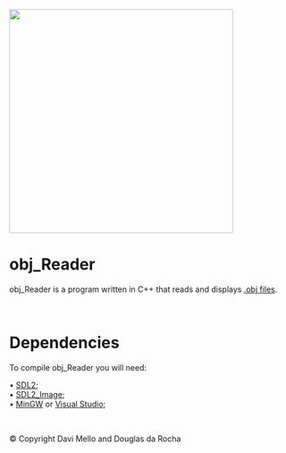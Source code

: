 
<img src="https://raw.githubusercontent.com/Keppye/obj_Reader/master/resources/LogoObjReader.png" width="400">

# obj_Reader

obj_Reader is a program written in C++ that reads and displays [.obj files](https://en.wikipedia.org/wiki/Wavefront_.obj_file).

 
# Dependencies

To compile obj_Reader you will need:

• [SDL2](https://www.libsdl.org/download-2.0.php);  
• [SDL2_Image](https://www.libsdl.org/projects/SDL_image);  
• [MinGW](http://www.mingw.org/) or [Visual Studio](https://visualstudio.microsoft.com/);  

 

© Copyright Davi Mello and Douglas da Rocha
